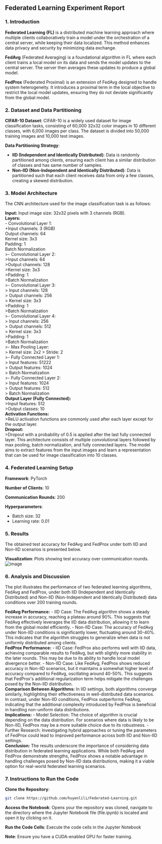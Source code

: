 ## Federated Learning Experiment Report

### 1. Introduction

**Federated Learning (FL)** is a distributed machine learning approach where multiple clients collaboratively train a model under the orchestration of a central server, while keeping their data localized. This method enhances data privacy and security by minimizing data exchange.

**FedAvg** (Federated Averaging) is a foundational algorithm in FL where each client trains a local model on its data and sends the model updates to the central server. The server then averages these updates to produce a global model.

**FedProx** (Federated Proximal) is an extension of FedAvg designed to handle system heterogeneity. It introduces a proximal term in the local objective to restrict the local model updates, ensuring they do not deviate significantly from the global model.

### 2. Dataset and Data Partitioning

**CIFAR-10 Dataset**: CIFAR-10 is a widely used dataset for image classification tasks, consisting of 60,000 32x32 color images in 10 different classes, with 6,000 images per class. The dataset is divided into 50,000 training images and 10,000 test images.

**Data Partitioning Strategy**:
- **IID (Independent and Identically Distributed)**: Data is randomly partitioned among clients, ensuring each client has a similar distribution of classes and has same number of samples.
- **Non-IID (Non-Independent and Identically Distributed)**: Data is partitioned such that each client receives data from only a few classes, creating a skewed distribution.

### 3. Model Architecture

The CNN architecture used for the image classification task is as follows:  

**Input:**
    Input image size: 32x32 pixels with 3 channels (RGB).  
**Layers:**  
    - Convolutional Layer 1:  
        +Input channels: 3 (RGB)  
        Output channels: 64  
        Kernel size: 3x3  
        Padding: 1  
        Batch Normalization  
    >- Convolutional Layer 2:  
        >Input channels: 64  
        >Output channels: 128  
        >Kernel size: 3x3  
        >Padding: 1  
        >Batch Normalization  
    >- Convolutional Layer 3:  
     >   Input channels: 128  
      >  Output channels: 256  
       > Kernel size: 3x3  
        >Padding: 1  
        >Batch Normalization  
    >- Convolutional Layer 4:  
     >   Input channels: 256  
      >  Output channels: 512  
       > Kernel size: 3x3  
        >Padding: 1  
        >Batch Normalization  
    >- Max Pooling Layer:  
     >   Kernel size: 2x2
      >  Stride: 2  
    >- Fully Connected Layer 1:  
     >   Input features: 51222  
      >  Output features: 1024  
       > Batch Normalization  
    >- Fully Connected Layer 2:  
     >   Input features: 1024  
      >  Output features: 512  
       > Batch Normalization  
**Output Layer (Fully Connected):**  
    >Input features: 512  
    >Output classes: 10  
**Activation Functions:**  
    >ReLU activation functions are commonly used after each layer except for the output layer.  
**Dropout:**  
    >Dropout with a probability of 0.5 is applied after the last fully connected layer.
This architecture consists of multiple convolutional layers followed by max pooling, batch normalization, and fully connected layers. The model aims to extract features from the input images and learn a representation that can be used for image classification into 10 classes.  

### 4. Federated Learning Setup

**Framework**: PyTorch 

**Number of Clients**: 10

**Communication Rounds**: 200

**Hyperparameters**:
- Batch size: 32
- Learning rate: 0.01

### 5. Results

The obtained test accuracy for FedAvg and FedProx under both IID and Non-IID scenarios is presented below. 

**Visualization**: Plots showing test accuracy over communication rounds.
![image](https://github.com/user-attachments/assets/149c272b-b27b-4911-a9ed-f09b27fe0ab9)




### 6. Analysis and Discussion
The plot illustrates the performance of two federated learning algorithms, FedAvg and FedProx, under both IID (Independent and Identically Distributed) and Non-IID (Non-Independent and Identically Distributed) data conditions over 200 training rounds.

**FedAvg Performance:**
    - IID Case: The FedAvg algorithm shows a steady increase in accuracy, reaching a plateau around 90%. This suggests that FedAvg effectively leverages the IID data distribution, allowing it to learn from the global model efficiently.
    - Non-IID Case: The accuracy of FedAvg under Non-IID conditions is significantly lower, fluctuating around 30-40%. This indicates that the algorithm struggles to generalize when data is not uniformly distributed among clients.  
**FedProx Performance:**
    - IID Case: FedProx also performs well with IID data, achieving comparable results to FedAvg, but with slightly more stability in the later rounds. This may be due to its ability to handle local model divergence better.
    - Non-IID Case: Like FedAvg, FedProx shows reduced accuracy in Non-IID scenarios, but it maintains a somewhat higher level of accuracy compared to FedAvg, oscillating around 40-50%. This suggests that FedProx's additional regularization term helps mitigate the challenges posed by the Non-IID distribution.  
**Comparison Between Algorithms:**
    In IID settings, both algorithms converge similarly, highlighting their effectiveness in well-distributed data scenarios.
    In contrast, under Non-IID conditions, FedProx outperforms FedAvg, indicating that the additional complexity introduced by FedProx is beneficial in handling non-uniform data distributions.  
**Implications:**
    - Model Selection: The choice of algorithm is crucial depending on the data distribution. For scenarios where data is likely to be Non-IID, FedProx may be a more suitable choice due to its robustness.
    - Further Research: Investigating hybrid approaches or tuning the parameters of FedProx could lead to improved performance across both IID and Non-IID settings.  
**Conclusion:**
    The results underscore the importance of considering data distribution in federated learning applications. While both FedAvg and FedProx demonstrate strengths, FedProx shows a notable advantage in handling challenges posed by Non-IID data distributions, making it a viable option for real-world federated learning scenarios.

### 7. Instructions to Run the Code

**Clone the Repository**:
```bash
git clone https://github.com/huyenlili/Federated-Learning.git
```
**Access the Notebook**:
Opens your the repository was cloned, navigate to the directory where the Jupyter Notebook file (file.ipynb) is located and open it by clicking on it.

**Run the Code Cells**:
Execute the code cells in the Jupyter Notebook 

**Note**: Ensure you have a CUDA-enabled GPU for faster training.


